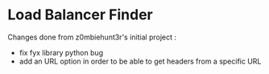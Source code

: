 # Load Balancer Finder

Changes done from z0mbiehunt3r's initial project :
* fix fyx library python bug
* add an URL option in order to be able to get headers from a specific URL

